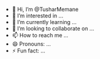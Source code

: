 - 👋 Hi, I’m @TusharMemane
- 👀 I’m interested in ...
- 🌱 I’m currently learning ...
- 💞️ I’m looking to collaborate on ...
- 📫 How to reach me ...
- 😄 Pronouns: ...
- ⚡ Fun fact: ...

<!---
TusharMemane/TusharMemane is a ✨ special ✨ repository because its `README.md` (this file) appears on your GitHub profile.
You can click the Preview link to take a look at your changes.
--->

